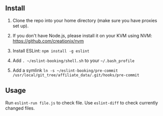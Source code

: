 ## Install

1. Clone the repo into your home directory (make sure you have proxies set up).

2. If you don't have Node.js, please install it on your KVM using NVM: https://github.com/creationix/nvm

3. Install ESLint: `npm install -g eslint`

4. Add `. ~/eslint-booking/shell.sh` to your `~/.bash_profile`

5. Add a symlink `ln -s ~/eslint-booking/pre-commit /usr/local/git_tree/affiliate_data/.git/hooks/pre-commit`

## Usage

Run `eslint-run file.js` to check file. Use `eslint-diff` to check currently changed files.
